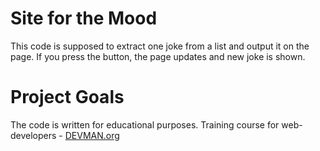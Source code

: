 # Site for the Mood

This code is supposed to extract one joke from a list and output it on the page. If you press the button, the page updates and new joke is shown.

# Project Goals

The code is written for educational purposes. Training course for web-developers - [DEVMAN.org](https://devman.org)
